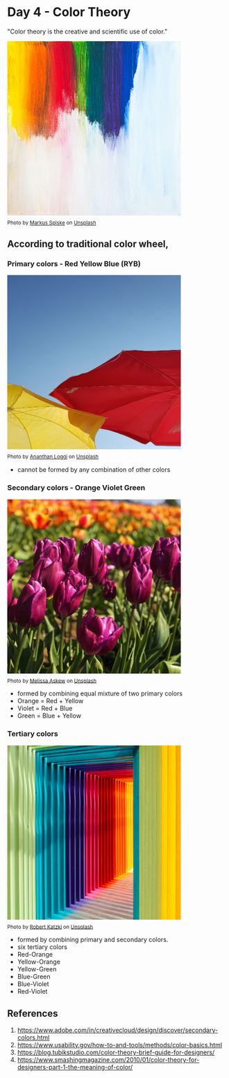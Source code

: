 # Day 4 - Color Theory

"Color theory is the creative and scientific use of color."

<img src="images/Day4Colors.jpeg" alt="colors" width="400" height="400"/> <br/>
<sub>Photo by <a href="https://unsplash.com/@markusspiske?utm_source=unsplash&utm_medium=referral&utm_content=creditCopyText">Markus Spiske</a> on <a href="https://unsplash.com/?utm_source=unsplash&utm_medium=referral&utm_content=creditCopyText">Unsplash</a></sub>
  
## According to traditional color wheel,

### **Primary colors - Red Yellow Blue (RYB)**

<img src="images/Day4PrimaryColors.jpeg" alt="Primary colors" width="400" height="400"/> <br/>
<sub>Photo by <a href="https://unsplash.com/@loggi30?utm_source=unsplash&utm_medium=referral&utm_content=creditCopyText">Ananthan Loggi</a> on <a href="https://unsplash.com/?utm_source=unsplash&utm_medium=referral&utm_content=creditCopyText">Unsplash</a></sub>

- cannot be formed by any combination of other colors

### **Secondary colors - Orange Violet Green**

<img src="images/Day4SecondaryColors.jpeg" alt="Secondary colors" width="400" height="400"/> <br/>
<sub>Photo by <a href="https://unsplash.com/@melissaaskew?utm_source=unsplash&utm_medium=referral&utm_content=creditCopyText">Melissa Askew</a> on <a href="https://unsplash.com/?utm_source=unsplash&utm_medium=referral&utm_content=creditCopyText">Unsplash</a></sub>
  

- formed by combining equal mixture of two primary colors
- Orange = Red + Yellow
- Violet = Red + Blue
- Green = Blue + Yellow
  
### **Tertiary colors**

<img src="images/Day4TertiaryColors.jpeg" alt="Tertiary colors" width="400" height="400"/> <br/>
<sub>Photo by <a href="https://unsplash.com/@ro_ka?utm_source=unsplash&utm_medium=referral&utm_content=creditCopyText">Robert Katzki</a> on <a href="https://unsplash.com/?utm_source=unsplash&utm_medium=referral&utm_content=creditCopyText">Unsplash</a></sub>
  

- formed by combining primary and secondary colors.
- six tertiary colors
- Red-Orange
- Yellow-Orange
- Yellow-Green
- Blue-Green
- Blue-Violet
- Red-Violet


## References

1. <https://www.adobe.com/in/creativecloud/design/discover/secondary-colors.html>
2. <https://www.usability.gov/how-to-and-tools/methods/color-basics.html>
3. <https://blog.tubikstudio.com/color-theory-brief-guide-for-designers/>
4. <https://www.smashingmagazine.com/2010/01/color-theory-for-designers-part-1-the-meaning-of-color/>